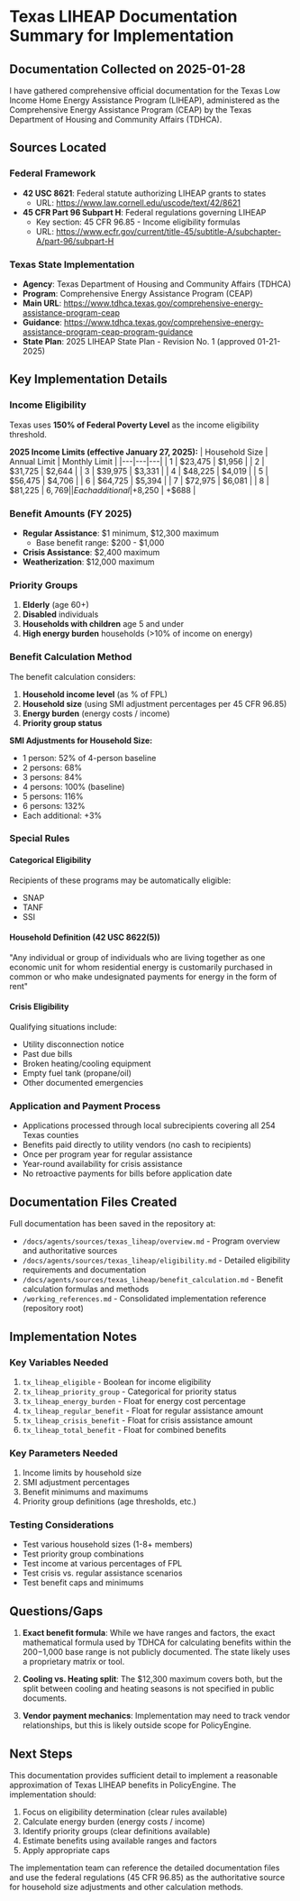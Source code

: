 # Texas LIHEAP Documentation Summary for Implementation

## Documentation Collected on 2025-01-28

I have gathered comprehensive official documentation for the Texas Low Income Home Energy Assistance Program (LIHEAP), administered as the Comprehensive Energy Assistance Program (CEAP) by the Texas Department of Housing and Community Affairs (TDHCA).

## Sources Located

### Federal Framework
- **42 USC 8621**: Federal statute authorizing LIHEAP grants to states
  - URL: https://www.law.cornell.edu/uscode/text/42/8621
- **45 CFR Part 96 Subpart H**: Federal regulations governing LIHEAP
  - Key section: 45 CFR 96.85 - Income eligibility formulas
  - URL: https://www.ecfr.gov/current/title-45/subtitle-A/subchapter-A/part-96/subpart-H

### Texas State Implementation
- **Agency**: Texas Department of Housing and Community Affairs (TDHCA)
- **Program**: Comprehensive Energy Assistance Program (CEAP)
- **Main URL**: https://www.tdhca.texas.gov/comprehensive-energy-assistance-program-ceap
- **Guidance**: https://www.tdhca.texas.gov/comprehensive-energy-assistance-program-ceap-program-guidance
- **State Plan**: 2025 LIHEAP State Plan - Revision No. 1 (approved 01-21-2025)

## Key Implementation Details

### Income Eligibility
Texas uses **150% of Federal Poverty Level** as the income eligibility threshold.

**2025 Income Limits (effective January 27, 2025):**
| Household Size | Annual Limit | Monthly Limit |
|---|---|---|
| 1 | $23,475 | $1,956 |
| 2 | $31,725 | $2,644 |
| 3 | $39,975 | $3,331 |
| 4 | $48,225 | $4,019 |
| 5 | $56,475 | $4,706 |
| 6 | $64,725 | $5,394 |
| 7 | $72,975 | $6,081 |
| 8 | $81,225 | $6,769 |
| Each additional | +$8,250 | +$688 |

### Benefit Amounts (FY 2025)
- **Regular Assistance**: $1 minimum, $12,300 maximum
  - Base benefit range: $200 - $1,000
- **Crisis Assistance**: $2,400 maximum
- **Weatherization**: $12,000 maximum

### Priority Groups
1. **Elderly** (age 60+)
2. **Disabled** individuals
3. **Households with children** age 5 and under
4. **High energy burden** households (>10% of income on energy)

### Benefit Calculation Method

The benefit calculation considers:
1. **Household income level** (as % of FPL)
2. **Household size** (using SMI adjustment percentages per 45 CFR 96.85)
3. **Energy burden** (energy costs / income)
4. **Priority group status**

**SMI Adjustments for Household Size:**
- 1 person: 52% of 4-person baseline
- 2 persons: 68%
- 3 persons: 84%
- 4 persons: 100% (baseline)
- 5 persons: 116%
- 6 persons: 132%
- Each additional: +3%

### Special Rules

#### Categorical Eligibility
Recipients of these programs may be automatically eligible:
- SNAP
- TANF
- SSI

#### Household Definition (42 USC 8622(5))
"Any individual or group of individuals who are living together as one economic unit for whom residential energy is customarily purchased in common or who make undesignated payments for energy in the form of rent"

#### Crisis Eligibility
Qualifying situations include:
- Utility disconnection notice
- Past due bills
- Broken heating/cooling equipment
- Empty fuel tank (propane/oil)
- Other documented emergencies

### Application and Payment Process
- Applications processed through local subrecipients covering all 254 Texas counties
- Benefits paid directly to utility vendors (no cash to recipients)
- Once per program year for regular assistance
- Year-round availability for crisis assistance
- No retroactive payments for bills before application date

## Documentation Files Created

Full documentation has been saved in the repository at:
- `/docs/agents/sources/texas_liheap/overview.md` - Program overview and authoritative sources
- `/docs/agents/sources/texas_liheap/eligibility.md` - Detailed eligibility requirements and documentation
- `/docs/agents/sources/texas_liheap/benefit_calculation.md` - Benefit calculation formulas and methods
- `/working_references.md` - Consolidated implementation reference (repository root)

## Implementation Notes

### Key Variables Needed
1. `tx_liheap_eligible` - Boolean for income eligibility
2. `tx_liheap_priority_group` - Categorical for priority status
3. `tx_liheap_energy_burden` - Float for energy cost percentage
4. `tx_liheap_regular_benefit` - Float for regular assistance amount
5. `tx_liheap_crisis_benefit` - Float for crisis assistance amount
6. `tx_liheap_total_benefit` - Float for combined benefits

### Key Parameters Needed
1. Income limits by household size
2. SMI adjustment percentages
3. Benefit minimums and maximums
4. Priority group definitions (age thresholds, etc.)

### Testing Considerations
- Test various household sizes (1-8+ members)
- Test priority group combinations
- Test income at various percentages of FPL
- Test crisis vs. regular assistance scenarios
- Test benefit caps and minimums

## Questions/Gaps

1. **Exact benefit formula**: While we have ranges and factors, the exact mathematical formula used by TDHCA for calculating benefits within the $200-$1,000 base range is not publicly documented. The state likely uses a proprietary matrix or tool.

2. **Cooling vs. Heating split**: The $12,300 maximum covers both, but the split between cooling and heating seasons is not specified in public documents.

3. **Vendor payment mechanics**: Implementation may need to track vendor relationships, but this is likely outside scope for PolicyEngine.

## Next Steps

This documentation provides sufficient detail to implement a reasonable approximation of Texas LIHEAP benefits in PolicyEngine. The implementation should:

1. Focus on eligibility determination (clear rules available)
2. Calculate energy burden (energy costs / income)
3. Identify priority groups (clear definitions available)
4. Estimate benefits using available ranges and factors
5. Apply appropriate caps

The implementation team can reference the detailed documentation files and use the federal regulations (45 CFR 96.85) as the authoritative source for household size adjustments and other calculation methods.